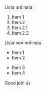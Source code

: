 Lista ordinata
1. Item 1
2. Item 2
1. Item 2.1
2. Item 2.2

Lista non ordinata
- Item 1
- Item 2
* Item 3
* Item 4

Good job! :+1:

